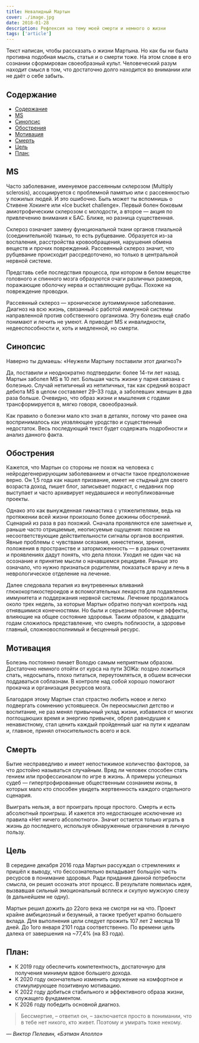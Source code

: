 ```yaml
---
title: Невалидный Мартын
cover: ./image.jpg
date: 2018-01-28
description: Рефлексия на тему моей смерти и немного о жизни
tags: ['article']
---
```


Текст написан, чтобы рассказать о жизни Мартына. Но как бы ни была противна подобная мысль, статья и о смерти тоже. На этом слове в его сознании сформирован своеобразный культ. Человеческий разум находит смысл в том, что достаточно долго находится во внимании или не даёт о себе забыть.

## Содержание

- [Содержание](#содержание)
- [MS](#ms)
- [Синопсис](#синопсис)
- [Обострения](#обострения)
- [Мотивация](#мотивация)
- [Смерть](#смерть)
- [Цель](#цель)
- [План:](#план)

## MS

Часто заболевание, именуемое рассеянным склерозом (Multiply sclerosis), ассоциируется с проблемной памятью или с рассеянностью у пожилых людей. И это ошибочно. Быть может ты вспомнишь о Стивене Хокинге или «Ice bucket challenge». Первый болен боковым амиотрофическим склерозом с молодости, а второе — акция по привлечению внимания к БАС. Ближе, но разница существенная.

Склероз означает замену функциональной ткани органов глиальной (соединительной) тканью, то есть рубцевание. Образуется из-за воспаления, расстройства кровообращения, нарушения обмена веществ и прочих повреждений. Рассеянный склероз значит, что рубцевание происходит рассредоточено, но только в центральной нервной системе.

Представь себе последствия процесса, при котором в белом веществе головного и спинного мозга образуются очаги различных размеров, поражающие оболочку нерва и оставляющие рубцы. Похоже на повреждение проводки.

Рассеянный склероз — хроническое аутоиммунное заболевание. Диагноз на всю жизнь, связанный с работой иммунной системы направленной против собственного организма. Эту болезнь ещё слабо понимают и лечить не умеют. А приводит MS к инвалидности, недееспособности и, хоть и медленной, но смерти.

## Синопсис

Наверно ты думаешь: «Неужели Мартыну поставили этот диагноз?»

Да, поставили и неоднократно подтвердили: более 14-ти лет назад. Мартын заболел MS в 10 лет. Большая часть жизни у парня связана с болезнью. Случай нетипичный из нетипичных, так как средний возраст дебюта MS в целом составляет 29–33 года, a заболевших женщин в два раза больше. Oчевидно, что образ жизни и мышления с годами трансформируется в, мягко говоря, своеобразный.

Как правило о болезни мало кто знал в деталях, потому что ранее она воспринималось как уязвляющее уродство и существенный недостаток. Весь последующий текст будет содержать подробности и анализ данного факта.

## Обострения

Кажется, что Мартын со стороны не похож на человека с нейродегенерирующим заболеванием и отчасти такое предположение верно. Он 1,5 года как нашел призвание, имеет не стыдный для своего возраста доход, пишет блог, записывает подкаст, с недавних пор выступает и часто архивирует неудавшиеся и неопубликованные проекты.

Однако это как вынужденная гимнастика с утяжелителями, ведь на протяжении всей жизни произошло более дюжины обострений. Сценарий из раза в раз похожий. Сначала проявляются еле заметные и, раньше часто отрицаемые, неописуемые ощущения: похоже на несоответствующие действительности сигналы органов восприятия. Явные проблемы с чувствами осязания, кинестетики, зрения, положения в пространстве и заторможенность — в разных сочетаниях и проявлениях дадут понять, что дела плохи. Уходил не один час на осознание и принятие мысли о начавшемся рецидиве. Раньше это означало, что нужно признаться родителям, показаться врачу и лечь в неврологическое отделение на лечение.

Далее следовала терапия из внутревенных вливаний глюкокортикостероидов и вспомогательных лекарств для подавления иммунитета и поддержания нервной системы. Лечение продолжалось около трех недель, за которые Мартын обратно получал контроль над отнявшимися конечностями. Но были и серьезные побочные эффекты, влияющие на общее состояние здоровья. Таким образом, к двадцати годам сложилось представление, что смерть поблизости, а здоровье главный, сложновосполнимый и бесценный ресурс.

## Мотивация

Болезнь постоянно пинает Володю самым неприятным образом. Достаточно немного отойти от курса на пути ЗОЖа: поздно ложиться спать, недосыпать, плохо питаться, переутомляться, в обшем всячески поддаваться соблазнам. В контроле над собой хорошо помогают прокачка и организация ресурсов мозга.

Благодаря этому Мартын стал страстно любить новое и легко подвергать сомнению устоявшееся. Он переосмыслил детство и воспитание, не раз менял привычный уклад жизни, избавился от многих поглощаюших время и энергию привычек, обрел равнодушие к ненавистному, стал ценить каждый пройденный шаг на пути к идеалам и, главное, принял относительность всего и вся.

## Смерть

Бытие несправедливо и имеет непостижимое количество факторов, за что достойно называться случайным. Вряд ли человек способен стать гением или профессионалом по игре в жизнь. А примеры успешных судеб — гипертрофированные общественным сознанием иконы, в которых мало кто способен увидеть жертвенность каждого отдельного сценария.

Выиграть нельзя, а вот проиграть проще простого. Смерть и есть абсолютный проигрыш. И кажется это недостающее исключение из правила «Нет ничего абсолютного». Значит остается только играть в жизнь до последнего, используя обнаруженные ограничения в личную пользу.

## Цель

В середине декабря 2016 года Мартын рассуждал о стремлениях и пришёл к выводу, что бессознательно вкладывает большýю часть ресурсов в понимание здоровья. Ради придания данной потребности смысла, он решил осознать этот процесс. В результате появилась идея, вызвавшая сильный эмоциональный всплеск и скупую мужскую слезу (в дальнейшем не одну).

Мартын решил дожить до 22ого века не смотря ни на что. Проект крайне амбициозный и безумный, а также требует кратно большего вклада. Для выполнения цели следует прожить 107 лет 2 месяца 19 дней. До 1ого января 2101 года соответственно. По времени цель далека от завершения на ~77,4% (на 83 года).

## План:

- К 2019 году обеспечить компетентность, достаточную для получения минимум вдвое большего дохода.
- К 2020 году окончательно изменить окружение на комфортное и стимулирующее позитивную мотивацию.
- К 2022 году добиться стабильного и эффективного образа жизни, служащего фундаментом.
- К 2026 году победить основной диагноз.

> Бессмертие, – ответил он, – заключается просто в понимании, что в тебе нет никого, кто живет. Поэтому и умирать тоже некому.

<cite>— Виктор Пелевин, «Бэтман Аполло»</cite>
